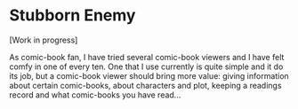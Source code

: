 # Stubborn Enemy

[Work in progress]

As comic-book fan, I have tried several comic-book viewers and I have felt comfy in one of every ten. One that I use currently is quite simple and it do its job, but a comic-book viewer should bring more value: giving information about certain comic-books, about characters and plot, keeping a readings record and what comic-books you have read...
